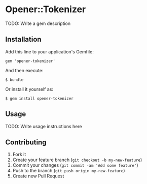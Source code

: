 # Opener::Tokenizer

TODO: Write a gem description

## Installation

Add this line to your application's Gemfile:

    gem 'opener-tokenizer'

And then execute:

    $ bundle

Or install it yourself as:

    $ gem install opener-tokenizer

## Usage

TODO: Write usage instructions here

## Contributing

1. Fork it
2. Create your feature branch (`git checkout -b my-new-feature`)
3. Commit your changes (`git commit -am 'Add some feature'`)
4. Push to the branch (`git push origin my-new-feature`)
5. Create new Pull Request
